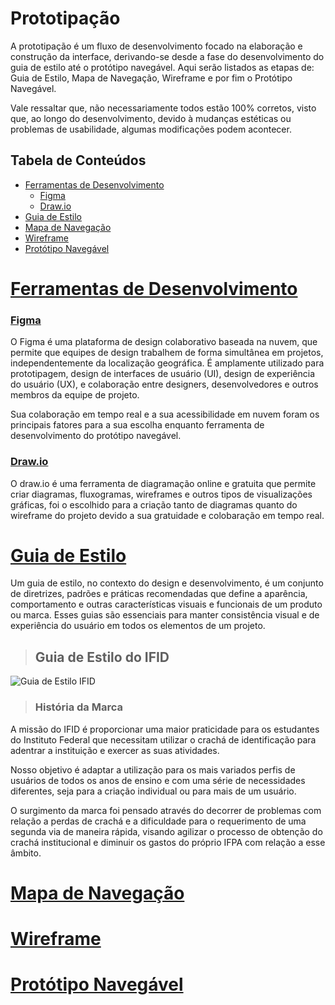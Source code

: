 # Prototipação

A prototipação é um fluxo de desenvolvimento focado na elaboração e construção da interface, derivando-se desde a fase do desenvolvimento do guia de estilo até o protótipo navegável. Aqui serão listados as etapas de: Guia de Estilo, Mapa de Navegação, Wireframe e por fim o Protótipo Navegável. 

Vale ressaltar que, não necessariamente todos estão 100% corretos, visto que, ao longo do desenvolvimento, devido à mudanças estéticas ou problemas de usabilidade, algumas modificações podem acontecer.

## Tabela de Conteúdos

- [Ferramentas de Desenvolvimento](#ferramentas-de-desenvolvimento)
  - [Figma](#figma)
  - [Draw.io](#drawio)
- [Guia de Estilo](#guia-de-estilo)
- [Mapa de Navegação](#mapa-de-navegação)
- [Wireframe](#wireframe)
- [Protótipo Navegável](#protótipo-navegável)

# [Ferramentas de Desenvolvimento](tabela-de-conteúdos)

### [Figma](tabela-de-conteúdos)

O Figma é uma plataforma de design colaborativo baseada na nuvem, que permite que equipes de design trabalhem de forma simultânea em projetos, independentemente da localização geográfica. É amplamente utilizado para prototipagem, design de interfaces de usuário (UI), design de experiência do usuário (UX), e colaboração entre designers, desenvolvedores e outros membros da equipe de projeto.

Sua colaboração em tempo real e a sua acessibilidade em nuvem foram os principais fatores para a sua escolha enquanto ferramenta de desenvolvimento do protótipo navegável.

### [Draw.io](tabela-de-conteúdos)

O draw.io é uma ferramenta de diagramação online e gratuita que permite criar diagramas, fluxogramas, wireframes e outros tipos de visualizações gráficas, foi o escolhido para a criação tanto de diagramas quanto do wireframe do projeto devido a sua gratuidade e colobaração em tempo real.

# [Guia de Estilo](tabela-de-conteúdos)

Um guia de estilo, no contexto do design e desenvolvimento, é um conjunto de diretrizes, padrões e práticas recomendadas que define a aparência, comportamento e outras características visuais e funcionais de um produto ou marca. Esses guias são essenciais para manter consistência visual e de experiência do usuário em todos os elementos de um projeto. 

> ## Guia de Estilo do IFID
![Guia de Estilo IFID](https://lh3.googleusercontent.com/fife/AGXqzDnnR5EopVPt2fZJjCMVidgmh3Me42cMDfM2jYSZuLrKCrkDDLUAIAG9-iUK_LzlGmfkfQbW0uKwx_Xh9PHHBWrAYcNa-n7i1w6Hm5QjmQdxhsSsWzNPqktwesHgfCpE9HGput76hq5_5rdjxP2rAH5-RlbkeVz9zqEZ4LitU17r3WgmUMWTuOibzXFQTPQHVSJoWKP67Rii1994AjqyBfyksPM87KCS9VG5UFVT_9hBzXBP7eeTCUHKAdQXs9Im-OehbUwse_FSe2Pp9t2Eqyz-umfY2Vu8bDYqsuLsr-Hu5dZxh-T-YZ-iG_94SQ3mMutlLYpqSz0LdCW-_XE8FaWuTjFZrVNbLwZ1m-0m6rGeCaMORmYgcRub3V6u8tmQwvWW1FM4SjSb9LgfRBc8ZcfugGPIx6qgzPo9wcRJPNU-rNdFcaI24vl5T8uyBP0V1V1LBTHIUWrDuHdHatHmUyqe9cw6bzk8wzmnftpcrz85lpaklr3t42MhY3kBr_MaTG8GTKcXlDOrfQxhSrAnMocGiHwFczR9wBJjauCq5lFlEkk5-5qTvNdTn9WdN5o-KtTEXK4crdf8o_gxEiSRT0B2eUtCbe6iaAFzmgbYs1qsbFKy44fniohEetYFYNNIcnjw2WwKRWrilPmLvuLoJ0KcwZRNy7M0vhqCT4RrNLCDRomD4vS1a-E5n947-_4M4SSq9ksJKg_NdP61Pb5hMqdD3Qsjd1bi5bns4p2hmi1ukWufXIuUqYXLVz3AkrsfV6gA1UwHh5eB39tK8U8OO1zTpF0Z_1ipdsuod5xEije0XCd1d07HTopq_juyqVjMr2ApchAzY2GsqbfettCjBwoSh1mYLRRsg6D0IZfMA736dcWhaHyyhc9wdfhl0QkOnQaQWOR3CKTmZxJNfkh9DwRrWRjED_qi4BI9rfxafyrLVy7ZYL5E4mLQrnDKWT8TuKquSBm0yB-LMbvBBVK6hL4hffRBrQZUqqvz9WW52Rk0mOfbXpapagvRQ0YSqKr-EXtHA4EyGbGF7Z_qeLqvxZx6xdtWrzvBJWc6kxwv56Qn_ISW8mL6buF2IIOrCkPVvuy_AMJXFgcX6JlK5jmks15khyE9dlwJOyfCWbSSHUPvWS8F3xwKd0e5h8C0ywSkY5gwd3qrYH5NptrAKqs0tJ2rihrfmt9BHA0KwUVjrfz6UEuRXVsZP5iy7qYxABDdwRKX-x5ddPXBqauHQYT-rQg38AdKZl8_TvkKcaPd6dNrldGVzmhRIbKN-A31p4Hq1lJm55ZhVqovLzwA7ty988RXLFQGVM4tgBL-HkU8xUavfCBL3erH17AxOwh81NF7_l75Eb6MkfK0n3ezqrrufGNx2tG2Ze0it9ROrdlTDu4tRt0CMxjQSoMO0l8flcVW95hBkhTsQszmn9FxD6-mTYSLSBg9yvEktqwtkQTj-cFAb6869RVGQBPAL_TLCXe8nvKn0bKJTOkM4LplUnBH7GSeakYMTGqBMmbkIEwFi-qipg778ukbwDcE019RxdxE=w1920-h952)

> ### História da Marca

A missão do IFID é proporcionar uma maior praticidade para os estudantes do Instituto Federal que necessitam utilizar o crachá de identificação para adentrar a instituição e exercer as suas atividades. 

Nosso objetivo é adaptar a utilização para os mais variados perfis de usuários de todos os anos de ensino e com uma série de necessidades diferentes, seja para a criação individual ou para mais de um usuário.

O surgimento da marca foi pensado através do decorrer de problemas com relação a perdas de crachá e a dificuldade para o requerimento de uma segunda via de maneira rápida, visando agilizar o processo de obtenção do crachá institucional e diminuir os gastos do próprio IFPA com relação a esse âmbito.


# [Mapa de Navegação](tabela-de-conteúdos)

# [Wireframe](tabela-de-conteúdos)

# [Protótipo Navegável](tabela-de-conteúdos)

